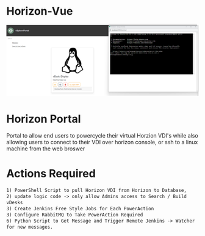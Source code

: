 # Horizon-Vue
![alt text](https://github.com/dfoley84/Horizon-Vue/blob/main/vsphere/frontend/src/assets/2023-09-24%2016_12_39-search.py%20-%20Horizon%20-%20Visual%20Studio%20Code.png?raw=true)


# Horizon Portal
Portal to allow end users to powercycle their virtual Horzion VDI's
while also allowing users to connect to their VDI over horizon console, or ssh to a linux machine from the web broswer

# Actions Required
    1) PowerShell Script to pull Horizon VDI from Horizon to Database, 
    2) update logic code -> only allow Admins access to Search / Build vDesks
    3) Create Jenkins Free Style Jobs for Each PowerAction
    3) Configure RabbitMQ to Take PowerAction Required 
    6) Python Script to Get Message and Trigger Remote Jenkins -> Watcher for new messages. 


